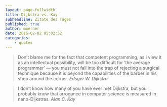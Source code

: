 ```yaml
---
layout: page-fullwidth
title: Dijkstra vs. Kay
subheadline: Zitate des Tages
published: true
author: mwerner
date: 2016-02-02 05:02:52
categories:
    - quotes
---
```


>  Don&#8217;t blame me for the fact that competent programming, as I view it as an intellectual possibility, will be too difficult for &lsquo;the average programmer&rsquo; — you must not fall into the trap of rejecting a surgical technique because it is beyond the capabilities of the barber in his shop around the corner.
<cite>Edsger W. Dijkstra</cite>


>  I don&#8217;t know how many of you have ever met Dijkstra, but you probably know that arrogance in computer science is measured in nano-Dijkstras.
<cite>Alan C. Kay</cite>
